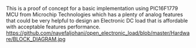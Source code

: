 This is a proof of concept for a basic implementation using PIC16F1779 MCU from Microchip Technologies which has a plenty of analog features that could be very helpful to design an Electronic DC load that is affordable with acceptable features  performance.
https://github.com/nayefaljohani/open_electronic_load/blob/master/Hardware/BLOCK_DIAGRAM.jpg
